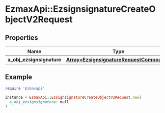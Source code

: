 # EzmaxApi::EzsignsignatureCreateObjectV2Request

## Properties

| Name | Type | Description | Notes |
| ---- | ---- | ----------- | ----- |
| **a_obj_ezsignsignature** | [**Array&lt;EzsignsignatureRequestCompound&gt;**](EzsignsignatureRequestCompound.md) |  |  |

## Example

```ruby
require 'Ezmaxapi'

instance = EzmaxApi::EzsignsignatureCreateObjectV2Request.new(
  a_obj_ezsignsignature: null
)
```

